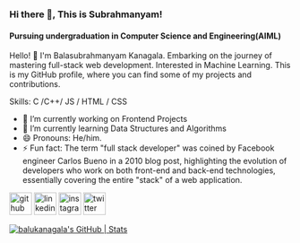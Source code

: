 ### Hi there 👋, This is Subrahmanyam!
#### Pursuing undergraduation in Computer Science and Engineering(AIML)
Hello! 👋 I'm Balasubrahmanyam Kanagala. 
Embarking on the journey of mastering full-stack web development.
Interested in Machine Learning.
This is my GitHub profile, where you can find some of my projects and contributions.

Skills: C /C++/ JS / HTML / CSS

- 🔭 I’m currently working on Frontend Projects 
- 🌱 I’m currently learning Data Structures and Algorithms 
- 😄 Pronouns: He/him. 
- ⚡ Fun fact: The term "full stack developer" was coined by Facebook engineer Carlos Bueno in a 2010 blog post, highlighting the evolution of developers who work on both front-end and back-end technologies, essentially covering the entire "stack" of a web application. 


[<img src='https://cdn.jsdelivr.net/npm/simple-icons@3.0.1/icons/github.svg' alt='github' height='40'>](https://github.com/balukanagala)  [<img src='https://cdn.jsdelivr.net/npm/simple-icons@3.0.1/icons/linkedin.svg' alt='linkedin' height='40'>](https://www.linkedin.com/in/subrahmanyam004/)  [<img src='https://cdn.jsdelivr.net/npm/simple-icons@3.0.1/icons/instagram.svg' alt='instagram' height='40'>](https://www.instagram.com/thisisbalu_04/)  [<img src='https://cdn.jsdelivr.net/npm/simple-icons@3.0.1/icons/twitter.svg' alt='twitter' height='40'>](https://twitter.com/SubbuBalu04)  

[![balukanagala's GitHub | Stats](https://stats.quine.sh/balukanagala/github?theme=dark)](https://quine.sh?utm_source=widgets&utm_campaign=balukanagala)


